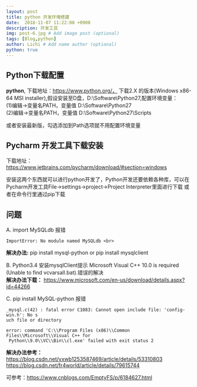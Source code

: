 ```yaml
---
layout: post
title: python 开发环境搭建
date:  2018-11-07 11:22:00 +0900  
description: 开发工具
img: post-6.jpg # Add image post (optional)
tags: [Blog,python]
author: Lichi # Add name author (optional)
python: true
---
```


## Python下载配置 ##

**python**, 下载地址：https://www.python.org/， 下载2.X 的版本(Windows x86-64 MSI installer),假设安装至D盘，D:\Software\Python27,配置环境变量： <br>
(1)编辑->变量名PATH，变量值 D:\Software\Python27<br>
(2)编辑->变量名PATH，变量值 D:\Software\Python27\Scripts <br>

或者安装最新版，勾选添加到Path选项就不用配置环境变量

## Pycharm 开发工具下载安装 ##

下载地址：https://www.jetbrains.com/pycharm/download/#section=windows

安装这两个东西就可以进行python开发了，Python开发还要依赖各种库，可以在Pycharm开发工具File->settings->project->Project Interpreter里面进行下载 或者在命令行里通过pip下载



## 问题 ##

A. import MySQLdb 报错
```
ImportError: No module named MySQLdb <br>
```
**解决办法:** pip install mysql-python or pip install mysqlclient

B. Python3.4 安装mysqlClient提示 Microsoft Visual C++ 10.0 is required (Unable to find vcvarsall.bat).错误的解决 <br>
**解决办法下载：** https://www.microsoft.com/en-us/download/details.aspx?id=44266

C. pip install MySQL-python 报错 <br>

```
_mysql.c(42) : fatal error C1083: Cannot open include file: 'config-win.h': No s
uch file or directory

error: command 'C:\\Program Files (x86)\\Common Files\\Microsoft\\Visual C++ for
 Python\\9.0\\VC\\Bin\\cl.exe' failed with exit status 2
```

**解决办法参考：** https://blog.csdn.net/yxwb1253587469/article/details/53310803    https://blog.csdn.net/fr4world/article/details/79615744




可参考：https://www.cnblogs.com/EmptyFS/p/6184627.html